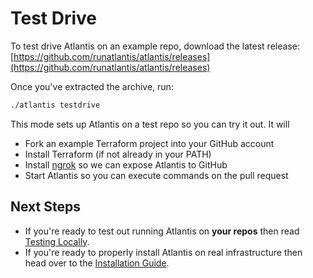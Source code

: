 # Test Drive
To test drive Atlantis on an example repo, download the latest release:
[https://github.com/runatlantis/atlantis/releases](https://github.com/runatlantis/atlantis/releases)

Once you've extracted the archive, run:
```bash
./atlantis testdrive
```

This mode sets up Atlantis on a test repo so you can try it out. It will
- Fork an example Terraform project into your GitHub account
- Install Terraform (if not already in your PATH)
- Install [ngrok](https://ngrok.com/) so we can expose Atlantis to GitHub
- Start Atlantis so you can execute commands on the pull request

## Next Steps
* If you're ready to test out running Atlantis on **your repos** then read [Testing Locally](testing-locally.html).
* If you're ready to properly install Atlantis on real infrastructure then head over to the [Installation Guide](/docs/installation-guide.html).
